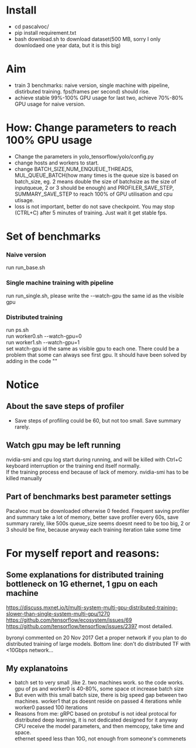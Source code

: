 # Install
- cd pascalvoc/  
- pip install requirement.txt  
- bash download.sh  to download dataset(500 MB, sorry I only downlodaed one year data, but it is this big)

# Aim
- train 3 benchmarks: naive version, single machine with pipeline, distirbuted training. fps(frames per second) should rise.
- achieve stable 99%-100% GPU usage for last two, achieve 70%-80% GPU usage for naive version. 

# How: Change parameters to reach 100% GPU usage  
- Change the parameters in yolo_tensorflow/yolo/config.py  
- change hosts and workers to start.
- change BATCH_SIZE,NUM_ENQUEUE_THREADS, MUL_QUEUE_BATCH(how many times is the queue size is based on batch_size, eg. 2 means double the size of batchsize as the size of inputqueue, 2 or 3 should be enough) and PROFILER_SAVE_STEP, SUMMARY_SAVE_STEP to reach 100% of GPU utilisation and cpu utisage.
- loss is not important, better do not save checkpoint. You may stop (CTRL+C) after 5 minutes of training. Just wait it get stable fps.


#  Set of benchmarks
### Naive version
run run_base.sh
### Single machine training with pipeline  
run run_single.sh, please write the --watch-gpu the same id as the visible gpu
### Distributed training  
run ps.sh  
run worker0.sh --watch-gpu=0  
run worker1.sh  --watch-gpu=1  
set watch-gpu id the same as visible gpu to each one. There could be a problem that some can always see first gpu.
It should have been solved by adding in the code ""

# Notice
## About the save steps of profiler
- Save steps of profiling could be 60, but not too small. Save summary rarely.
## Watch gpu may be left running
nvidia-smi and cpu log start during running, and will be killed with Ctrl+C keyboard interruption or the training end itself normally.  
If the training process end because of lack of memory. nvidia-smi has to be killed manually

## Part of benchmarks best parameter settings
Pacalvoc must be downloaded otherwise 0 feeded. 
Frequent saving profiler and summary take a lot of memory, better save profiler every 60s, save summary rarely, like 500s
queue_size seems doesnt need to be too big, 2 or 3 should be fine, because anyway each training iteration take some time 

# For myself report and reasons:
## Some explanations for distributed training bottleneck on 1G ethernet, 1 gpu on each machine
https://discuss.mxnet.io/t/multi-system-multi-gpu-distributed-training-slower-than-single-system-multi-gpu/1270
https://github.com/tensorflow/ecosystem/issues/69
https://github.com/tensorflow/tensorflow/issues/2397 most detailed.  

byronyi commented on 20 Nov 2017
Get a proper network if you plan to do distributed training of large models.
Bottom line: don't do distributed TF with <10Gbps network...

## My explanatoins
- batch set to very small ,like 2. two machines work. so the code works. gpu of ps and worker0 is 40-80%, some space ot increase batch size
- But even with this small batch size, there is big speed gap between two machines. worker1 that ps doesnt reside on passed 4 iterations while worker0 passed 100 iterations
- Reasons from me:
  gRPC based on protobuf is not ideal protocal for distributed deep learning, it is not dedicated designed for it anyway  
  CPU receive the model parameters, and then memcopy, take time and space.  
  ethernet speed less than 10G, not enough from someone's commenets  

